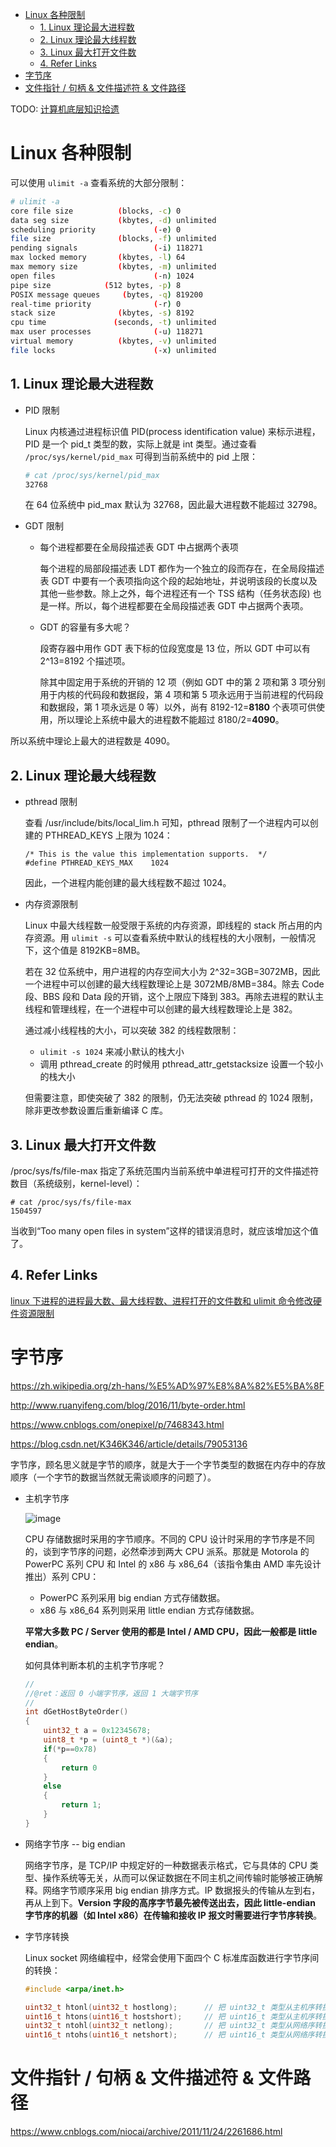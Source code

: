 - [Linux 各种限制](#linux-各种限制)
  - [1. Linux 理论最大进程数](#1-linux-理论最大进程数)
  - [2. Linux 理论最大线程数](#2-linux-理论最大线程数)
  - [3. Linux 最大打开文件数](#3-linux-最大打开文件数)
  - [4. Refer Links](#4-refer-links)
- [字节序](#字节序)
- [文件指针 / 句柄 & 文件描述符 & 文件路径](#文件指针--句柄--文件描述符--文件路径)

TODO: [计算机底层知识拾遗](https://blog.csdn.net/column/details/computer-os-network.html)

# Linux 各种限制

可以使用 `ulimit -a` 查看系统的大部分限制：
```bash
# ulimit -a
core file size          (blocks, -c) 0
data seg size           (kbytes, -d) unlimited
scheduling priority             (-e) 0
file size               (blocks, -f) unlimited
pending signals                 (-i) 118271
max locked memory       (kbytes, -l) 64
max memory size         (kbytes, -m) unlimited
open files                      (-n) 1024
pipe size            (512 bytes, -p) 8
POSIX message queues     (bytes, -q) 819200
real-time priority              (-r) 0
stack size              (kbytes, -s) 8192
cpu time               (seconds, -t) unlimited
max user processes              (-u) 118271
virtual memory          (kbytes, -v) unlimited
file locks                      (-x) unlimited
```

## 1. Linux 理论最大进程数

- PID 限制

  Linux 内核通过进程标识值 PID(process identification value) 来标示进程，PID 是一个 pid_t 类型的数，实际上就是 int 类型。通过查看 `/proc/sys/kernel/pid_max` 可得到当前系统中的 pid 上限：
  ```bash
  # cat /proc/sys/kernel/pid_max 
  32768
  ```
  在 64 位系统中 pid_max 默认为 32768，因此最大进程数不能超过 32798。

- GDT 限制
  - 每个进程都要在全局段描述表 GDT 中占据两个表项
    
    每个进程的局部段描述表 LDT 都作为一个独立的段而存在，在全局段描述表 GDT 中要有一个表项指向这个段的起始地址，并说明该段的长度以及其他一些参数。除上之外，每个进程还有一个 TSS 结构（任务状态段) 也是一样。所以，每个进程都要在全局段描述表 GDT 中占据两个表项。

  - GDT 的容量有多大呢？
    
    段寄存器中用作 GDT 表下标的位段宽度是 13 位，所以 GDT 中可以有 2^13=8192 个描述项。

    除其中固定用于系统的开销的 12 项（例如 GDT 中的第 2 项和第 3 项分别用于内核的代码段和数据段，第 4 项和第 5 项永远用于当前进程的代码段和数据段，第 1 项永远是 0 等）以外，尚有 8192-12=**8180** 个表项可供使用，所以理论上系统中最大的进程数不能超过 8180/2=**4090**。

所以系统中理论上最大的进程数是 4090。

## 2. Linux 理论最大线程数

- pthread 限制
  
  查看 /usr/include/bits/local_lim.h 可知，pthread 限制了一个进程内可以创建的 PTHREAD_KEYS 上限为 1024：
  ```
  /* This is the value this implementation supports.  */
  #define PTHREAD_KEYS_MAX    1024
  ```
  因此，一个进程内能创建的最大线程数不超过 1024。

- 内存资源限制

  Linux 中最大线程数一般受限于系统的内存资源，即线程的 stack 所占用的内存资源。用 `ulimit -s` 可以查看系统中默认的线程栈的大小限制，一般情况下，这个值是 8192KB=8MB。

  若在 32 位系统中，用户进程的内存空间大小为 2^32=3GB=3072MB，因此一个进程中可以创建的最大线程数理论上是 3072MB/8MB=384。除去 Code 段、BBS 段和 Data 段的开销，这个上限应下降到 383。再除去进程的默认主线程和管理线程，在一个进程中可以创建的最大线程数理论上是 382。

  通过减小线程栈的大小，可以突破 382 的线程数限制：
  - `ulimit -s 1024` 来减小默认的栈大小
  - 调用 pthread_create 的时候用 pthread_attr_getstacksize 设置一个较小的栈大小

  但需要注意，即使突破了 382 的限制，仍无法突破 pthread 的 1024 限制，除非更改参数设置后重新编译 C 库。

## 3. Linux 最大打开文件数

/proc/sys/fs/file-max 指定了系统范围内当前系统中单进程可打开的文件描述符数目（系统级别，kernel-level）：
```
# cat /proc/sys/fs/file-max
1504597
```
当收到“Too many open files in system”这样的错误消息时，就应该增加这个值了。

## 4. Refer Links

[linux 下进程的进程最大数、最大线程数、进程打开的文件数和 ulimit 命令修改硬件资源限制](https://blog.csdn.net/gatieme/article/details/51058797)

# 字节序

https://zh.wikipedia.org/zh-hans/%E5%AD%97%E8%8A%82%E5%BA%8F

http://www.ruanyifeng.com/blog/2016/11/byte-order.html

https://www.cnblogs.com/onepixel/p/7468343.html

https://blog.csdn.net/K346K346/article/details/79053136

字节序，顾名思义就是字节的顺序，就是大于一个字节类型的数据在内存中的存放顺序（一个字节的数据当然就无需谈顺序的问题了）。 

- 主机字节序

  ![image](http://img.cdn.firejq.com/jpg/2018/10/19/5ce1dbc0feb12be92794be63d1ed956e.jpg)

  CPU 存储数据时采用的字节顺序。不同的 CPU 设计时采用的字节序是不同的，谈到字节序的问题，必然牵涉到两大 CPU 派系。那就是 Motorola 的 PowerPC 系列 CPU 和 Intel 的 x86 与 x86_64（该指令集由 AMD 率先设计推出）系列 CPU：
  - PowerPC 系列采用 big endian 方式存储数据。
  - x86 与 x86_64 系列则采用 little endian 方式存储数据。

  **平常大多数 PC / Server 使用的都是 Intel / AMD CPU，因此一般都是 little endian**。

  如何具体判断本机的主机字节序呢？
  ```c
  //
  //@ret：返回 0 小端字节序，返回 1 大端字节序
  //
  int dGetHostByteOrder()
  {
      uint32_t a = 0x12345678;  
      uint8_t *p = (uint8_t *)(&a);  
      if(*p==0x78)
      {
          return 0
      }
      else
      {
          return 1;
      }
  }
  ```

- 网络字节序 -- big endian

  网络字节序，是 TCP/IP 中规定好的一种数据表示格式，它与具体的 CPU 类型、操作系统等无关，从而可以保证数据在不同主机之间传输时能够被正确解释。网络字节顺序采用 big endian 排序方式。IP 数据报头的传输从左到右，再从上到下。**Version 字段的高序字节最先被传送出去，因此 little-endian 字节序的机器（如 Intel x86）在传输和接收 IP 报文时需要进行字节序转换**。

- 字节序转换

  Linux socket 网络编程中，经常会使用下面四个 C 标准库函数进行字节序间的转换：
  ```c
  #include <arpa/inet.h>

  uint32_t htonl(uint32_t hostlong);      // 把 uint32_t 类型从主机序转换到网络序
  uint16_t htons(uint16_t hostshort);     // 把 uint16_t 类型从主机序转换到网络序
  uint32_t ntohl(uint32_t netlong);       // 把 uint32_t 类型从网络序转换到主机序
  uint16_t ntohs(uint16_t netshort);      // 把 uint16_t 类型从网络序转换到主机序
  ```
  
# 文件指针 / 句柄 & 文件描述符 & 文件路径

https://www.cnblogs.com/niocai/archive/2011/11/24/2261686.html